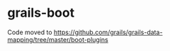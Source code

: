 grails-boot
===========

Code moved to https://github.com/grails/grails-data-mapping/tree/master/boot-plugins
